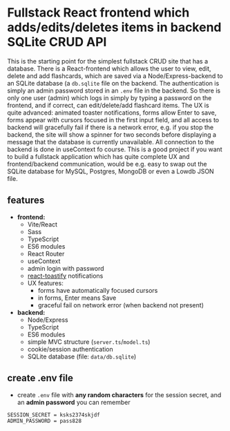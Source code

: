 # Fullstack React frontend which adds/edits/deletes items in backend SQLite CRUD API

This is the starting point for the simplest fullstack CRUD site that has a database. There is a React-frontend which allows the user to view, edit, delete and add flashcards, which are saved via a Node/Express-backend to an SQLite database (a `db.sqlite` file on the backend. The authentication is simply an admin password stored in an `.env` file in the backend. So there is only one user (admin) which logs in simply by typing a password on the frontend, and if correct, can edit/delete/add flashcard items. The UX is quite advanced: animated toaster notifications, forms allow Enter to save, forms appear with cursors focused in the first input field, and all access to backend will gracefully fail if there is a network error, e.g. if you stop the backend, the site will show a spinner for two seconds before displaying a message that the database is currently unavailable. All connection to the backend is done in useContext fo course. This is a good project if you want to build a fullstack application which has quite complete UX and frontend/backend communication, would be e.g. easy to swap out the SQLite database for MySQL, Postgres, MongoDB or even a Lowdb JSON file.


## features

- **frontend:** 
	- Vite/React 
	- Sass
	- TypeScript
	- ES6 modules
	- React Router
	- useContext
	- admin login with password
	- [react-toastify](https://www.npmjs.com/package/react-toastify) notifications
	- UX features:
		- forms have automatically focused cursors
		- in forms, Enter means Save
		- graceful fail on network error (when backend not present)
- **backend:** 
	- Node/Express 
	- TypeScript 
	- ES6 modules
	- simple MVC structure (`server.ts`/`model.ts`)
	- cookie/session authentication
	- SQLite database (file: `data/db.sqlite`)

## create .env file


- create `.env` file with **any random characters** for the session secret, and an **admin password** you can remember

```text
SESSION_SECRET = ksks2374skjdf
ADMIN_PASSWORD = pass828
```



